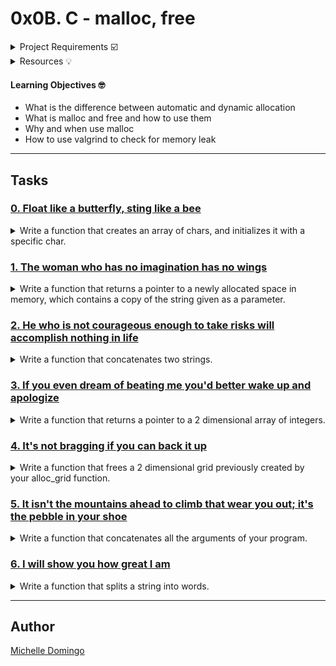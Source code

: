 # 0x0B. C - malloc, free

<details><summary>Project Requirements ☑️</summary>
...
</details>

<details><summary>Resources 💡</summary>
...
</details>

#### Learning Objectives 🤓

* What is the difference between automatic and dynamic allocation
* What is malloc and free and how to use them
* Why and when use malloc
* How to use valgrind to check for memory leak

---
## Tasks

### [0. Float like a butterfly, sting like a bee](./0-create_array.c)
<details><summary>Write a function that creates an array of chars, and initializes it with a specific char.</summary><br>

* 
```

```
</details>

### [1. The woman who has no imagination has no wings](./1-strdup.c)
<details><summary>Write a function that returns a pointer to a newly allocated space in memory, which contains a copy of the string given as a parameter.</summary><br>

* 
```

```
</details>

### [2. He who is not courageous enough to take risks will accomplish nothing in life](./2-str_concat.c)
<details><summary>Write a function that concatenates two strings.</summary><br>

* 
```

```
</details>

### [3. If you even dream of beating me you'd better wake up and apologize](./3-alloc_grid.c)
<details><summary>Write a function that returns a pointer to a 2 dimensional array of integers.</summary><br>

* 
```

```
</details>

### [4. It's not bragging if you can back it up](./4-free_grid.c)
<details><summary>Write a function that frees a 2 dimensional grid previously created by your alloc_grid function.</summary><br>

* 
```

```
</details>

### [5. It isn't the mountains ahead to climb that wear you out; it's the pebble in your shoe](./5-argstostr.c)
<details><summary>Write a function that concatenates all the arguments of your program.</summary><br>

* 
```

```
</details>

### [6. I will show you how great I am](./100-strtow.c)
<details><summary>Write a function that splits a string into words.</summary><br>

* 
```

```
</details>

---

## Author
[Michelle Domingo](https://github.com/michedomingo)